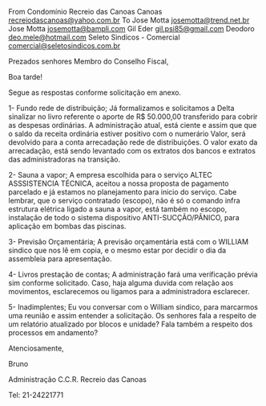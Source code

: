 
From
Condomínio Recreio das Canoas Canoas <recreiodascanoas@yahoo.com.br>
To
Jose Motta <josemotta@trend.net.br>
Jose Motta <josemotta@bampli.com>
Gil Eder <gil.psi85@gmail.com>
Deodoro <deo.mele@hotmail.com>
Seleto Sindicos - Comercial <comercial@seletosindicos.com.br>


Prezados senhores Membro do Conselho Fiscal,


Boa tarde!


Segue as respostas conforme solicitação em anexo.


1- Fundo rede de distribuição; Já formalizamos e solicitamos a Delta sinalizar no livro referente o aporte de R$ 50.000,00 transferido para cobrir as despesas ordinárias. A administração atual, está ciente e assim que que o saldo da receita ordinária estiver positivo com o numerário Valor, será devolvido para a conta arrecadação rede de distribuições. O valor exato da arrecadação, está sendo levantado com os extratos dos bancos e extratos das administradoras na transição.

2- Sauna a vapor; A empresa escolhida para o serviço ALTEC ASSSISTENCIA TÉCNICA, aceitou a nossa proposta de pagamento parcelado e já estamos no planejamento para inicio do serviço. Cabe lembrar, que o serviço contratado (escopo), não é só o comando infra estrutura elétrica ligado a sauna a vapor, está também no escopo, instalação de todo o sistema dispositivo ANTI-SUCÇÃO/PÂNICO, para aplicação em bombas das piscinas.

3- Previsão Orçamentária; A previsão orçamentária está com o WILLIAM sindico que nos lê em copia, e o mesmo estar por decidir o dia da assembleia para apresentação.


4- Livros prestação de contas;  A administração fará uma verificação prévia sim conforme solicitado. Caso, haja alguma duvida com relação aos movimentos, esclarecemos ou ligamos para a administradora esclarecer.

5- Inadimplentes; Eu vou conversar com o William sindico, para marcarmos uma reunião e assim entender a solicitação. Os senhores fala a respeito de um relatório atualizado por blocos e unidade? Fala também a respeito dos processos em andamento?



Atenciosamente, 


Bruno

Administração C.C.R. Recreio das Canoas

Tel: 21-24221771
